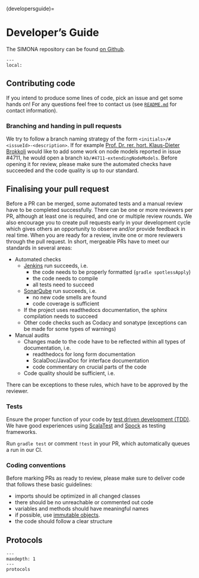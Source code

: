 (developersguide)=

# Developer’s Guide

The SIMONA repository can be found [on Github](https://github.com/ie3-institute/simona).

```{contents}
---
local:
```

## Contributing code
If you intend to produce some lines of code, pick an issue and get some hands on! For any questions feel
free to contact us (see [`README.md`](https://github.com/ie3-institute/simona/blob/dev/README.md) for contact information).

### Branching and handing in pull requests
We try to follow a branch naming strategy of the form `<initials>/#<issueId>-<description>`.
If for example [Prof. Dr. rer. hort. Klaus-Dieter Brokkoli](https://www.instagram.com/prof_broccoli/) would like to add some work on node models reported in issue #4711, he would open a branch `kb/#4711-extendingNodeModels`.
Before opening it for review, please make sure the automated checks have succeeded and the code quality is up to our standard.

## Finalising your pull request

Before a PR can be merged, some automated tests and a manual review have to be completed successfully.
There can be one or more reviewers per PR, although at least one is required, and one or multiple review rounds.
We also encourage you to create pull requests early in your development cycle which gives others an opportunity to observe and/or provide feedback in real time. 
When you are ready for a review, invite one or more reviewers through the pull request.
In short, mergeable PRs have to meet our standards in several areas:
- Automated checks
  - [Jenkins](https://simona.ie3.e-technik.tu-dortmund.de/ci/job/ie3-institute/job/simona/) run succeeds, i.e. 
    - the code needs to be properly formatted (`gradle spotlessApply`)
    - the code needs to compile
    - all tests need to succeed
  - [SonarQube](https://simona.ie3.e-technik.tu-dortmund.de/sonar/dashboard?id=edu.ie3%3Asimona) run succeeds, i.e. 
    - no new code smells are found 
    - code coverage is sufficient
  - If the project uses readthedocs documentation, the sphinx compilation needs to succeed
  - Other code checks such as Codacy and sonatype (exceptions can be made for some types of warnings)
- Manual audits
  - Changes made to the code have to be reflected within all types of documentation, i.e.
    - readthedocs for long form documentation
    - ScalaDoc/JavaDoc for interface documentation
    - code commentary on crucial parts of the code
  - Code quality should be sufficient, i.e.

There can be exceptions to these rules, which have to be approved by the reviewer.

### Tests

Ensure the proper function of your code by [test driven development (TDD)](https://www.guru99.com/test-driven-development.html).
We have good experiences using [ScalaTest](https://www.scalatest.org/) and [Spock](http://spockframework.org/) as testing frameworks.

Run `gradle test` or comment `!test` in your PR, which automatically queues a run in our CI.

### Coding conventions

Before marking PRs as ready to review, please make sure to deliver code that follows these basic guidelines:
- imports should be optimized in all changed classes
- there should be no unreachable or commented out code
- variables and methods should have meaningful names
- if possible, use [immutable objects](https://en.wikipedia.org/wiki/Immutable_object).
- the code should follow a clear structure

## Protocols

```{toctree}
---
maxdepth: 1
---
protocols
```
